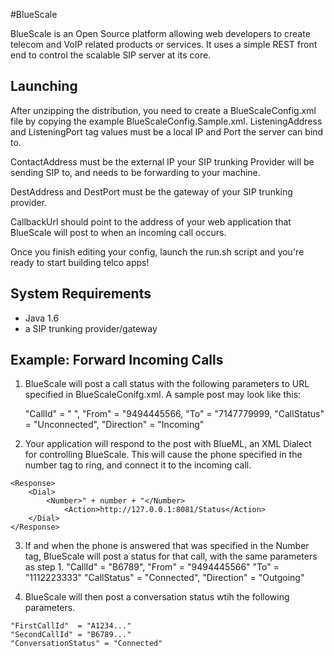 #BlueScale

BlueScale is an Open Source platform allowing web developers to create telecom and VoIP related products or services.
It uses a simple REST front end to control the scalable SIP server at its core.  



## Launching

After unzipping the distribution, you need to create a BlueScaleConfig.xml file by copying the example BlueScaleConfig.Sample.xml. 
ListeningAddress and ListeningPort tag values must be a local IP and Port the server can bind to.

ContactAddress must be the external IP your SIP trunking Provider will be sending SIP to, and needs to be forwarding to your machine.

DestAddress and DestPort must be the gateway of your SIP trunking provider.

CallbackUrl should point to the address of your web application that BlueScale will post to when an incoming call occurs. 

Once you finish editing your config, launch the run.sh script and you're ready to start building telco apps!



## System Requirements

- Java 1.6 
- a SIP trunking provider/gateway


## Example: Forward Incoming Calls

 1. BlueScale will post a call status with the following parameters to URL specified in BlueScaleConifg.xml.  A sample post may look like this:
        
    "CallId" = " ",
    "From"   = "9494445566,
    "To"     = "7147779999,
    "CallStatus" = "Unconnected",
    "Direction"  = "Incoming"

  2. Your application will respond to the post with BlueML, an XML Dialect for controlling BlueScale.  This will cause the phone specified 
     in the number tag to ring, and connect it to the incoming call.  
    
    <Response>
        <Dial>
            <Number>" + number + "</Number>
                <Action>http://127.0.0.1:8081/Status</Action>
        </Dial>
    </Response>

  3. If and when the phone is answered that was specified in the Number tag, BlueScale will post a status for that call, with the same parameters as step 1.
    "CallId" = "B6789",
    "From"   = "9494445566"
    "To"     = "1112223333"
    "CallStatus" = "Connected",
    "Direction"  = "Outgoing"


  4. BlueScale will then post a conversation status wtih the following parameters.

    "FirstCallId"  = "A1234..."
    "SecondCallId" = "B6789..."
    "ConversationStatus" = "Connected"

